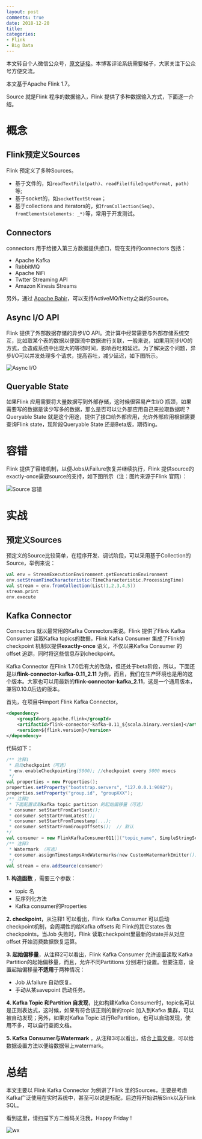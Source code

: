 ```yaml
---
layout: post
comments: true
date: 2018-12-20
title: 
categories:  
- Flink
- Big Data
---
```


本文转自个人微信公众号，[原文链接](https://mp.weixin.qq.com/s/jvveJR99vKQ11Jlr9mkMqA)。本博客评论系统需要梯子，大家关注下公众号方便交流。

本文基于Apache Flink 1.7。

Source 就是Flink 程序的数据输入，Flink 提供了多种数据输入方式，下面逐一介绍。

# 概念

## Flink预定义Sources

Flink 预定义了多种Sources。

* 基于文件的，如`readTextFile(path)`、`readFile(fileInputFormat, path)`等;
* 基于socket的，如`socketTextStream`；
* 基于collections and iterators的，如`fromCollection(Seq)`、`fromElements(elements: _*)`等，常用于开发测试。

## Connectors

connectors 用于给接入第三方数据提供接口，现在支持的connectors 包括：

* Apache Kafka
* RabbitMQ
* Apache NiFi
* Twtter Streaming API
* Amazon Kinesis Streams

另外，通过 [Apache Bahir](https://bahir.apache.org/)，可以支持ActiveMQ/Netty之类的Source。

## Async I/O API

Flink 提供了外部数据存储的异步I/O API。流计算中经常需要与外部存储系统交互，比如取某个表的数据以便跟流中数据进行关联，一般来说，如果用同步I/O的方式，会造成系统中出现大的等待时间，影响吞吐和延迟。为了解决这个问题，异步I/O可以并发处理多个请求，提高吞吐，减少延迟，如下图所示。

![Async I/O](../../assets/img/2018/flink-async-io.png)

## Queryable State

如果Flink 应用需要将大量数据写到外部存储，这时候很容易产生I/O 瓶颈，如果需要写的数据是读少写多的数据，那么是否可以让外部应用自己来拉取数据呢？Queryable State 就是这个用途，提供了接口给外部应用，允许外部应用根据需要查询Flink state，现阶段Queryable State 还是Beta版，期待ing。

# 容错

Flink 提供了容错机制，以便Jobs从Failure恢复并继续执行，Flink 提供source的 exactly-once需要source的支持，如下图所示（注：图片来源于Flink 官网）：

![Source 容错](../../assets/img/2018/flink-source-exactly-once.png)

# 实战

## 预定义Sources

预定义的Source比较简单，在程序开发、调试阶段，可以采用基于Collection的Source，举例来说：

```scala
val env = StreamExecutionEnvironment.getExecutionEnvironment
env.setStreamTimeCharacteristic(TimeCharacteristic.ProcessingTime)
val stream = env.fromCollection(List(1,2,3,4,5))
stream.print
env.execute
```

## Kafka Connector

Connectors 就以最常用的Kafka Connectors来说。Flink 提供了Flink Kafka Consumer 读取Kafka topics的数据，Flink Kafka Consumer 集成了Flink的checkpoint 机制以提供**exactly-once** 语义，不仅以来Kafka Consumer 的offset 追踪，同时将这些信息存到checkpoint。

Kafka Connector 在Flink 1.7.0后有大的改动，但还处于beta阶段，所以，下面还是以**flink-connector-kafka-0.11_2.11** 为例，而且，我们在生产环境也是用的这个版本。大家也可以用最新的**flink-connector-kafka_2.11**，这是一个通用版本，兼容0.10.0后边的版本。

首先，在项目中import Flink Kafka Connector。

```xml
<dependency>
	<groupId>org.apache.flink</groupId>
	<artifactId>flink-connector-kafka-0.11_${scala.binary.version}</artifactId>
	<version>${flink.version}</version>
</dependency>
```

代码如下：

```scala
/** 注释1
 * 启动checkpoint（可选）
 * env.enableCheckpointing(5000); //checkpoint every 5000 msecs
 */
val properties = new Properties();
properties.setProperty("bootstrap.servers", "127.0.0.1:9092");
properties.setProperty("group.id", "groupXXX");
/** 注释2
 * 下面配置读取kafka topic partition 的起始偏移量（可选）
 * consumer.setStartFromEarliest();
 * consumer.setStartFromLatest();
 * consumer.setStartFromTimestamp(...);
 * consumer.setStartFromGroupOffsets();  // 默认
*/
val consumer = new FlinkKafkaConsumer011[]("topic_name", SimpleStringSchema, properties)
/** 注释3
 * Watermark （可选）
 * consumer.assignTimestampsAndWatermarks(new CustomWatermarkEmitter());
 */
val stream = env.addSource(consumer)
```

**1. 构造函数** ，需要三个参数：

* topic 名
* 反序列化方法
* Kafka consumer的Properties

**2. checkpoint**，从注释1 可以看出，Flink Kafka Consumer 可以启动checkpoint机制，会周期性的给Kafka offsets 和 Flink的其它states 做 checkpoints，当Job 失败时，Flink 读取checkpoint里最新的state并从对应offset 开始消费数据恢复运算。

**3. 起始偏移量**，从注释2可以看出，Flink Kafka Consumer 允许设置读取 Kafka Partition的起始偏移量，而且，允许不同Partitions 分别进行设置。但要注意，设置起始偏移量**不适用**于两种情况：

* Job 从failure 自动恢复。
* 手动从某savepoint 启动任务。

**4. Kafka Topic 和Partition 自发现**，比如构建Kafka Consumer时，topic名可以是正则表达式，这时候，如果有符合该正则的新的topic 加入到Kafka 集群，可以被自动发现；另外，如果对Kafka Topic 进行RePartition，也可以自动发现，使用不多，可以自行查阅文档。

**5. Kafka Consumer与Watermark** ，从注释3可以看出，结合[上篇文章](https://mp.weixin.qq.com/s/sJa3yGENCaDHd-LHz5jFsg)，可以给数据设置方法以便给数据带上watermark。

# 总结

本文主要以 Flink Kafka Connector 为例讲了Flink 里的Sources，主要是考虑Kafka广泛使用在实时系统中，甚至可以说是标配，后边将开始讲解Sink以及Flink SQL。

看到这里，请扫描下方二维码关注我，Happy Friday !

![wx](../../wxqr.jpg)



